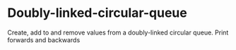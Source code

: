 # Doubly-linked-circular-queue
Create, add to and remove values from a doubly-linked circular queue. Print forwards and backwards

